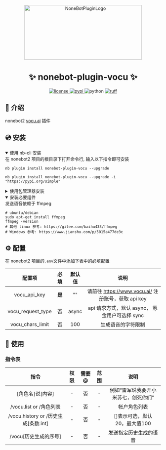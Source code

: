 <div align="center">
  <a href="https://v2.nonebot.dev/store"><img src="https://github.com/fllesser/nonebot-plugin-vocu/blob/master/.docs/NoneBotPlugin.svg" width="380" height="177" alt="NoneBotPluginLogo"></a>
</div>

<div align="center">

# ✨ nonebot-plugin-vocu ✨


<a href="./LICENSE">
    <img src="https://img.shields.io/github/license/fllesser/nonebot-plugin-vocu.svg" alt="license">
</a>
<a href="https://pypi.python.org/pypi/nonebot-plugin-vocu">
    <img src="https://img.shields.io/pypi/v/nonebot-plugin-vocu.svg" alt="pypi">
</a>
<img src="https://img.shields.io/badge/python-3.10+-blue.svg" alt="python">
<a href="https://github.com/astral-sh/ruff">
    <img src="https://img.shields.io/endpoint?url=https://raw.githubusercontent.com/charliermarsh/ruff/main/assets/badge/v2.json" alt="ruff">
</a>

</div>


## 📖 介绍

nonebot2 [vocu.ai](https://www.vocu.ai/) 插件

## 💿 安装

<details open>
<summary>使用 nb-cli 安装</summary>
在 nonebot2 项目的根目录下打开命令行, 输入以下指令即可安装

    nb plugin install nonebot-plugin-vocu --upgrade

    nb plugin install nonebot-plugin-vocu --upgrade -i "https://pypi.org/simple"


</details>

<details>
<summary>使用包管理器安装</summary>
在 nonebot2 项目的插件目录下, 打开命令行, 根据你使用的包管理器, 输入相应的安装命令

<details>
<summary>pip</summary>

    pip install nonebot-plugin-vocu --upgrade -i "https://pypi.org/simple"

</details>
<details>
<summary>pdm</summary>

    pdm add nonebot-plugin-vocu
</details>
<details>
<summary>poetry</summary>

    poetry add nonebot-plugin-vocu
</details>
<details>
<summary>conda</summary>

    conda install nonebot-plugin-vocu
</details>

打开 nonebot2 项目根目录下的 `pyproject.toml` 文件, 在 `[tool.nonebot]` 部分追加写入

    plugins = ["nonebot_plugin_vocu"]

</details>

<details open>
<summary>安装必要组件</summary>
<summary>发送语音依赖于 ffmpeg</summary>

    # ubuntu/debian
    sudo apt-get install ffmpeg
    ffmpeg -version
    # 其他 linux 参考: https://gitee.com/baihu433/ffmpeg
    # Windows 参考: https://www.jianshu.com/p/5015a477de3c
</details>

## ⚙️ 配置

在 nonebot2 项目的`.env`文件中添加下表中的必填配置

|      配置项       |  必填  | 默认值 |                        说明                        |
| :---------------: | :----: | :----: | :------------------------------------------------: |
|   vocu_api_key    | **是** |   ""   | 请前往 https://www.vocu.ai/ 注册账号，获取 api key |
| vocu_request_type |   否   | async  |   api 请求方式，默认 async， 氪金用户可选择 sync   |
| vocu_chars_limit  |   否   |  100   |                 生成语音的字符限制                 |

## 🎉 使用
### 指令表
|                 指令                 | 权限  | 需要@ | 范围  |                 说明                 |
| :----------------------------------: | :---: | :---: | :---: | :----------------------------------: |
|           [角色名]说[内容]           |   -   |  否   |   -   | 例如“雷军说我要开小米苏七，创死你们” |
|       /vocu.list or /角色列表        |   -   |  否   |   -   |             帐户角色列表             |
| /vocu.history or /历史生成[条数:int] |   -   |  否   |   -   |    []表示可选，默认 20，最大值100    |
|        /vocu[历史生成的序号]         |   -   |  否   |   -   |        发送指定历史生成的语音        |
